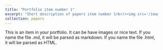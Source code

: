 ```yaml
---
title: "Portfolio item number 1"
excerpt: "Short description of papers item number 1<br/><img src='/images/500x300.png'>"
collection: papers
---
```


This is an item in your portfolio. It can be have images or nice text. If you name the file .md, it will be parsed as markdown. If you name the file .html, it will be parsed as HTML. 
